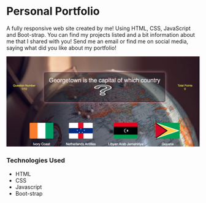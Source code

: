 # Personal Portfolio
A fully responsive web site created by me! Using HTML, CSS, JavaScript and Boot-strap. You can find my projects listed and a bit information about me that I shared with you! Send me an email or find me on social media, saying what did you like about my portfolio!


![alt text](img.png)


### Technologies Used
- HTML
- CSS
- Javascript
- Boot-strap

